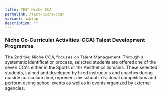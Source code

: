 ```yaml
---
title: TEST Niche CCA
permalink: /test-niche-cca/
variant: tiptap
description: ""
---
```

<h3>Niche Co-Curricular Activities (CCA) Talent Development Programme</h3>
<p></p>
<p>The 2nd tier, Niche CCA, focuses on Talent Management. Through a systematic
identification process, selected students are offered one of the seven
CCAs either in the Sports or the Aesthetics domains. These selected students,
trained and developed by hired instructors and coaches during outside curriculum
time, represent the school in National competitions and perform during
school events as well as in events organized by external agencies.</p>